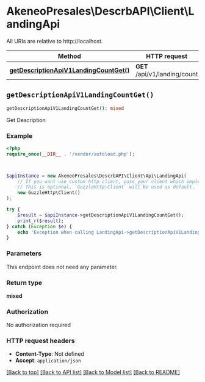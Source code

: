 # AkeneoPresales\DescrbAPI\Client\LandingApi

All URIs are relative to http://localhost.

Method | HTTP request | Description
------------- | ------------- | -------------
[**getDescriptionApiV1LandingCountGet()**](LandingApi.md#getDescriptionApiV1LandingCountGet) | **GET** /api/v1/landing/count | Get Description


## `getDescriptionApiV1LandingCountGet()`

```php
getDescriptionApiV1LandingCountGet(): mixed
```

Get Description

### Example

```php
<?php
require_once(__DIR__ . '/vendor/autoload.php');



$apiInstance = new AkeneoPresales\DescrbAPI\Client\Api\LandingApi(
    // If you want use custom http client, pass your client which implements `GuzzleHttp\ClientInterface`.
    // This is optional, `GuzzleHttp\Client` will be used as default.
    new GuzzleHttp\Client()
);

try {
    $result = $apiInstance->getDescriptionApiV1LandingCountGet();
    print_r($result);
} catch (Exception $e) {
    echo 'Exception when calling LandingApi->getDescriptionApiV1LandingCountGet: ', $e->getMessage(), PHP_EOL;
}
```

### Parameters

This endpoint does not need any parameter.

### Return type

**mixed**

### Authorization

No authorization required

### HTTP request headers

- **Content-Type**: Not defined
- **Accept**: `application/json`

[[Back to top]](#) [[Back to API list]](../../README.md#endpoints)
[[Back to Model list]](../../README.md#models)
[[Back to README]](../../README.md)
